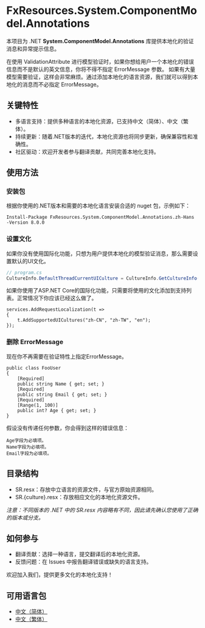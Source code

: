 # FxResources.System.ComponentModel.Annotations

本项目为 .NET **System.ComponentModel.Annotations** 库提供本地化的验证消息和异常提示信息。

在使用 ValidationAttribute 进行模型验证时，如果你想给用户一个本地化的错误信息而不是默认的英文信息，你将不得不指定 ErrorMessage 参数。
如果有大量模型需要验证，这样会非常麻烦。通过添加本地化的语言资源，我们就可以得到本地化的消息而不必指定 ErrorMessage。

## 关键特性
- 多语言支持：提供多种语言的本地化资源，已支持中文（简体）、中文（繁体）。
- 持续更新：随着.NET版本的迭代，本地化资源也将同步更新，确保兼容性和准确性。
- 社区驱动：欢迎开发者参与翻译贡献，共同完善本地化支持。

## 使用方法
### 安装包
根据你使用的.NET版本和需要的本地化语言安装合适的 nuget 包，示例如下：
```
Install-Package FxResources.System.ComponentModel.Annotations.zh-Hans -Version 8.0.0
```
### 设置文化
如果你没有使用国际化功能，只想为用户提供本地化的模型验证消息，那么需要设置默认的UI文化。
``` csharp
// program.cs
CultureInfo.DefaultThreadCurrentUICulture = CultureInfo.GetCultureInfo("zh-Hans");
```

如果你使用了ASP.NET Core的国际化功能，只需要将使用的文化添加到支持列表。正常情况下你应该已经这么做了。
```
services.AddRequestLocalization(t =>
{
    t.AddSupportedUICultures("zh-CN", "zh-TW", "en");
});
```

### 删除 ErrorMessage
现在你不再需要在验证特性上指定ErrorMessage。
```
public class FooUser
{
    [Required]
    public string Name { get; set; }
    [Required]
    public string Email { get; set; }
    [Required]
    [Range(1, 100)]
    public int? Age { get; set; }
}
```
假设没有传递任何参数，你会得到这样的错误信息：
```
Age字段为必填项。
Name字段为必填项。
Email字段为必填项。
```

## 目录结构
- SR.resx：存放中立语言的资源文件，与官方原始资源相同。
- SR.\{culture}.resx：存放相应文化的本地化资源文件。

*注意：不同版本的 .NET 中的 SR.resx 内容略有不同，因此请先确认您使用了正确的版本或分支。*

## 如何参与
- 翻译贡献：选择一种语言，提交翻译后的本地化资源。
- 反馈问题：在 Issues 中报告翻译错误或缺失的语言支持。

欢迎加入我们，提供更多文化的本地化支持！

## 可用语言包
- [中文（简体）](https://www.nuget.org/packages/FxResources.System.ComponentModel.Annotations.zh-Hans/)
- [中文（繁体）](https://www.nuget.org/packages/FxResources.System.ComponentModel.Annotations.zh-Hant/)